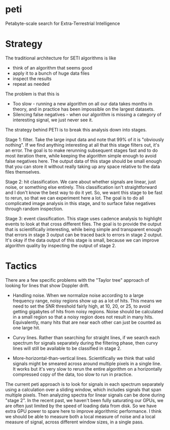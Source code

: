 # peti

Petabyte-scale search for Extra-Terrestrial Intelligence

# Strategy

The traditional architecture for SETI algorithms is like

* think of an algorithm that seems good
* apply it to a bunch of huge data files
* inspect the results
* repeat as needed

The problem is that this is

* Too slow - running a new algorithm on all our data takes months in theory, and in practice has been impossible on the largest datasets.
* Silencing false negatives - when our algorithm is missing a category of interesting signal, we just never see it.

The strategy behind PETI is to break this analysis down into stages.

Stage 1: filter.
Take the large input data and note that 99% of it is "obviously nothing". If we find anything interesting at all that this stage filters out, it's an error. The goal is to make rerunning subsequent stages fast and to do most iteration there, while keeping the algorithm simple enough to avoid false negatives here. The output data of this stage should be small enough that you can store it without really taking up any space relative to the data files themselves.

Stage 2: hit classification.
We care about whether signals are linear, just noise, or something else entirely. This classification isn't straightforward and I don't know the best way to do it yet. So, we want this stage to be fast to rerun, so that we can experiment here a lot. The goal is to do all complicated image analysis in this stage, and to surface false negatives through random inspection.

Stage 3: event classification.
This stage uses cadence analysis to highlight events to look at that cross different files. The goal is to provide the output that is scientifically interesting, while being simple and transparent enough that errors in stage 3 output can be traced back to errors in stage 2 output. It's okay if the data output of this stage is small, because we can improve algorithm quality by inspecting the output of stage 2.

# Tactics

There are a few specific problems with the "Taylor tree" approach of looking for lines that show Doppler drift.

* Handling noise. When we normalize noise according to a large frequency range, noisy regions show up as a lot of hits. This means we need to set the SNR threshold fairly high, at 10, 20, or 25, to avoid getting gigabytes of hits from noisy regions. Noise should be calculated in a small region so that a noisy region does not result in many hits. Equivalently, many hits that are near each other can just be counted as one large hit.

* Curvy lines. Rather than searching for straight lines, if we search each spectrum for signals separately during the filtering phase, then curvy lines will still be available to be classified in stage 2.

* More-horizontal-than-vertical lines. Scientifically we think that valid signals might be smeared across around multiple pixels in a single line. It works but it's very slow to rerun the entire algorithm on a horizontally compressed copy of the data, too slow to run in practice.

The current peti approach is to look for signals in each spectrum separately using a calculation over a sliding window, which includes signals that span multiple pixels. Then analyzing spectra for linear signals can be done during "stage 2". In the recent past, we haven't been fully saturating our GPUs, we are often just limited by the speed of loading data from disk. So we have extra GPU power to spare here to improve algorithmic performance. I think we should be able to measure both a local measure of noise and a local measure of signal, across different window sizes, in a single pass.
